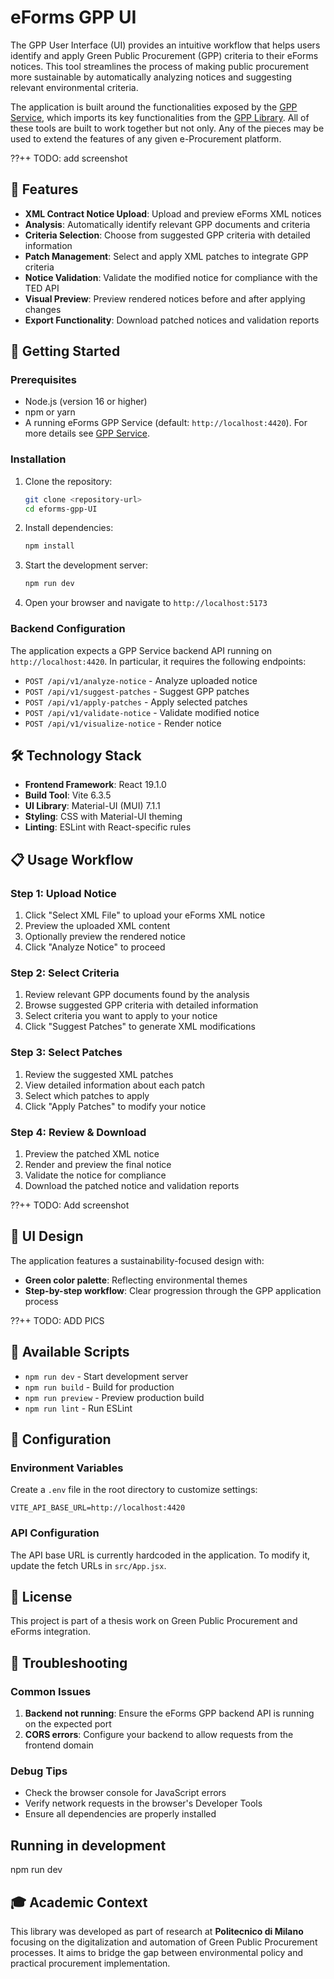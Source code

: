 # eForms GPP UI

The GPP User Interface (UI) provides an intuitive workflow that helps users identify and apply Green Public Procurement (GPP) criteria to their eForms notices. This tool streamlines the process of making public procurement more sustainable by automatically analyzing notices and suggesting relevant environmental criteria.

The application is built around the functionalities exposed by the [GPP Service](https://github.com/uritrejo/eforms-gpp-service), which imports its key functionalities from the [GPP Library](https://github.com/uritrejo/eforms-gpp-library).
All of these tools are built to work together but not only. Any of the pieces may be used to extend the features of any given e-Procurement platform.

??++ TODO: add screenshot

## 🌱 Features

-   **XML Contract Notice Upload**: Upload and preview eForms XML notices
-   **Analysis**: Automatically identify relevant GPP documents and criteria
-   **Criteria Selection**: Choose from suggested GPP criteria with detailed information
-   **Patch Management**: Select and apply XML patches to integrate GPP criteria
-   **Notice Validation**: Validate the modified notice for compliance with the TED API
-   **Visual Preview**: Preview rendered notices before and after applying changes
-   **Export Functionality**: Download patched notices and validation reports

## 🚀 Getting Started

### Prerequisites

-   Node.js (version 16 or higher)
-   npm or yarn
-   A running eForms GPP Service (default: `http://localhost:4420`). For more details see [GPP Service](https://github.com/uritrejo/eforms-gpp-service).

### Installation

1. Clone the repository:

    ```bash
    git clone <repository-url>
    cd eforms-gpp-UI
    ```

2. Install dependencies:

    ```bash
    npm install
    ```

3. Start the development server:

    ```bash
    npm run dev
    ```

4. Open your browser and navigate to `http://localhost:5173`

### Backend Configuration

The application expects a GPP Service backend API running on `http://localhost:4420`. In particular, it requires the following endpoints:

-   `POST /api/v1/analyze-notice` - Analyze uploaded notice
-   `POST /api/v1/suggest-patches` - Suggest GPP patches
-   `POST /api/v1/apply-patches` - Apply selected patches
-   `POST /api/v1/validate-notice` - Validate modified notice
-   `POST /api/v1/visualize-notice` - Render notice

## 🛠️ Technology Stack

-   **Frontend Framework**: React 19.1.0
-   **Build Tool**: Vite 6.3.5
-   **UI Library**: Material-UI (MUI) 7.1.1
-   **Styling**: CSS with Material-UI theming
-   **Linting**: ESLint with React-specific rules

## 📋 Usage Workflow

### Step 1: Upload Notice

1. Click "Select XML File" to upload your eForms XML notice
2. Preview the uploaded XML content
3. Optionally preview the rendered notice
4. Click "Analyze Notice" to proceed

### Step 2: Select Criteria

1. Review relevant GPP documents found by the analysis
2. Browse suggested GPP criteria with detailed information
3. Select criteria you want to apply to your notice
4. Click "Suggest Patches" to generate XML modifications

### Step 3: Select Patches

1. Review the suggested XML patches
2. View detailed information about each patch
3. Select which patches to apply
4. Click "Apply Patches" to modify your notice

### Step 4: Review & Download

1. Preview the patched XML notice
2. Render and preview the final notice
3. Validate the notice for compliance
4. Download the patched notice and validation reports

??++ TODO: Add screenshot

## 🎨 UI Design

The application features a sustainability-focused design with:

-   **Green color palette**: Reflecting environmental themes
-   **Step-by-step workflow**: Clear progression through the GPP application process

??++ TODO: ADD PICS

## 🧪 Available Scripts

-   `npm run dev` - Start development server
-   `npm run build` - Build for production
-   `npm run preview` - Preview production build
-   `npm run lint` - Run ESLint

## 🔧 Configuration

### Environment Variables

Create a `.env` file in the root directory to customize settings:

```env
VITE_API_BASE_URL=http://localhost:4420
```

### API Configuration

The API base URL is currently hardcoded in the application. To modify it, update the fetch URLs in `src/App.jsx`.

## 📝 License

This project is part of a thesis work on Green Public Procurement and eForms integration.

## 🐛 Troubleshooting

### Common Issues

1. **Backend not running**: Ensure the eForms GPP backend API is running on the expected port
2. **CORS errors**: Configure your backend to allow requests from the frontend domain

### Debug Tips

-   Check the browser console for JavaScript errors
-   Verify network requests in the browser's Developer Tools
-   Ensure all dependencies are properly installed

## Running in development

npm run dev

## 🎓 Academic Context

This library was developed as part of research at **Politecnico di Milano** focusing on the digitalization and automation of Green Public Procurement processes. It aims to bridge the gap between environmental policy and practical procurement implementation.
